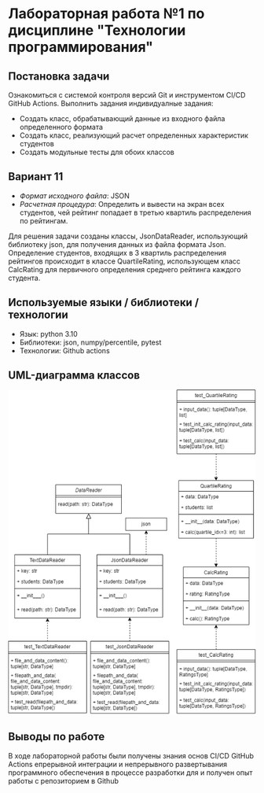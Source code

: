 # Лабораторная работа №1 по дисциплине "Технологии программирования"
## Постановка задачи
Ознакомиться с системой контроля версий Git и инструментом CI/CD GitHub Actions. Выполнить задания индивидуалные задания:
+ Создать класс, обрабатывающий данные из входного файла определенного формата
+ Создать класс, реализующий расчет определенных характеристик студентов
+ Создать модульные тесты для обоих классов
## Вариант 11
+ *Формат исходного файла*: JSON
+ *Расчетная процедура*: Определить и вывести на экран всех студентов, чей рейтинг попадает в третью квартиль распределения по рейтингам.

Для решения задачи созданы классы, JsonDataReader, использующий библиотеку 
json, для получения данных из файла формата Json. <br>
Определение студентов, входящих в 3 квартиль распределения рейтингов происходит 
в классе QuartileRating, использующем класс CalcRating для первичного определения 
среднего рейтинга каждого студента.

## Используемые языки / библиотеки / технологии
+ Язык: python 3.10 
+ Библиотеки: json, numpy/percentile, pytest
+ Технологии: Github actions

## UML-диаграмма классов

![image](/images/uml_class.png)

## Выводы по работе

В ходе лабораторной работы были получены знания основ CI/CD GitHub Actions 
епрерывной интеграции и непрерывного развертывания программного обеспечения 
в процессе разработки для и получен опыт работы с репозиторием в Github